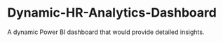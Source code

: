 # Dynamic-HR-Analytics-Dashboard
A dynamic Power BI dashboard that would provide detailed insights.
